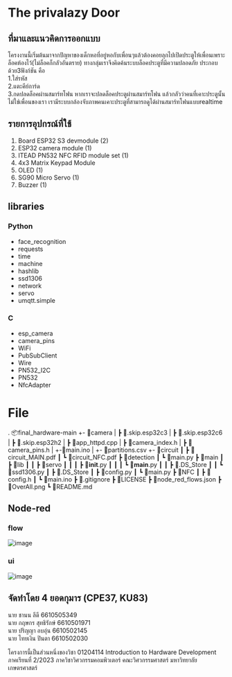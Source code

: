 # The privalazy Door

## ที่มาและแนวคิดการออกแบบ

โครงงานนี้เริ่มต้นมาจากปัญหาของเด็กหอที่อยู่หอกับเพื่อนๆแล้วต้องคอยลุกไปเปิดประตูให้เพื่อนเพราะล็อคห้องไว้(ไม่ล็อคก็กลัวอันตราย) ทางกลุ่มเราจึงคิดค้นระบบล็อคประตูที่มีความปลอดภัย ประกอบด้วย3ฟังก์ชัน คือ \
1.ใส่รหัส \
2.แตะคีย์การ์ด \
3.กดปลดล็อคผ่านสมาร์ทโฟน หากเราจะปลดล็อคประตูผ่านสมาร์ทโฟน แล้วกลัวว่าคนที่เคาะประตูนั้นไม่ใช่เพื่อนของเรา เรามีระบบกล้องจับภาพคนเคาะประตูที่สามารถดูได้ผ่านสมาร์ทโฟนแบบrealtime 

## **รายการอุปกรณ์ที่ใช้**
1. Board ESP32 S3 devmodule (2)
2. ESP32 camera module (1)
3. ITEAD PN532 NFC RFID module set (1)
4. 4x3 Matrix Keypad Module
5. OLED (1)
6. SG90 Micro Servo (1)
7. Buzzer (1)


## libraries

### Python
- face_recognition
- requests
- time
- machine
- hashlib
- ssd1306
- network
- servo
- umqtt.simple

### C
- esp_camera
- camera_pins
- WiFi
- PubSubClient
- Wire
- PN532_I2C
- PN532
- NfcAdapter

# File
.
📦final_hardware-main
 +- 📂camera
 | ┣ 📜.skip.esp32c3
 | ┣ 📜.skip.esp32c6
 | ┣ 📜.skip.esp32h2
 | ┣ 📜app_httpd.cpp
 | ┣ 📜camera_index.h
 | ┣ 📜camera_pins.h
 | +-📜main.ino
 | +- 📜partitions.csv
 +- 📂circuit
 ┃ ┣ 📜circuit_MAIN.pdf
 ┃ ┗ 📜circuit_NFC.pdf
 ┣ 📂detection
 ┃ ┗ 📜main.py
 ┣ 📂main
 ┃ ┣ 📂lib
 ┃ ┃ ┣ 📂servo
 ┃ ┃ ┃ ┣ 📜__init__.py
 ┃ ┃ ┃ ┗ 📜__main__.py
 ┃ ┃ ┣ 📜.DS_Store
 ┃ ┃ ┗ 📜ssd1306.py
 ┃ ┣ 📜.DS_Store
 ┃ ┣ 📜config.py
 ┃ ┗ 📜main.py
 ┣ 📂NFC
 ┃ ┣ 📜config.h
 ┃ ┗ 📜main.ino
 ┣ 📜.gitignore
 ┣ 📜LICENSE
 ┣ 📜node_red_flows.json
 ┣ 📜OverAll.png
 ┗ 📜README.md

## Node-red
### flow
![image](https://github.com/parinya-ao/final_hardware/assets/159911463/89855bb3-d5a1-4197-a8f4-a7f79329085d)


### ui
![image](https://github.com/parinya-ao/final_hardware/assets/159911463/91988040-0d57-4a0a-8419-91130cd87515)


## จัดทำโดย 4 ยอดกุมาร (CPE37, KU83)
นาย ชานน ลีดี 6610505349\
นาย กฤษกร สุทธิรักษ์ 6610501971\
นาย ปริญญา อบอุ่น 6610502145\
นาย ไทยเงิน ปินตา 6610502030

โครงการนี้เป็นส่วนหนึ่งของวิชา 01204114 Introduction to Hardware Development ภาคเรียนที่ 2/2023
ภาควิชาวิศวกรรมคอมพิวเตอร์ คณะวิศวกรรมศาสตร์ มหาวิทยาลัยเกษตรศาสตร์
